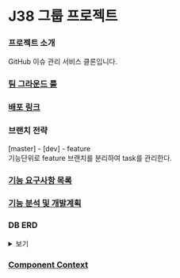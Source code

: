 # J38 그룹 프로젝트

### 프로젝트 소개  
  GitHub 이슈 관리 서비스 클론입니다.
### [팀 그라운드 룰](https://github.com/boostcamp-2020/IssueTracker-38/wiki/Ground-Rule)
### [배포 링크](http://106.10.49.222:3000/)
### 브랜치 전략

[master] - [dev] - feature  
기능단위로 feature 브랜치를 분리하여 task를 관리한다.

### [기능 요구사항 목록](https://github.com/boostcamp-2020/IssueTracker-38/issues)
### [기능 분석 및 개발계획](https://github.com/boostcamp-2020/IssueTracker-38/wiki/%EA%B8%B0%ED%9A%8D%EC%84%9C-%EB%B6%84%EC%84%9D-%EB%B0%8F-%EB%AA%A9%ED%91%9C-%EA%B5%AC%ED%98%84-%EC%9D%BC%EC%A0%95)
### DB ERD
<details>
  <summary>보기</summary>
  <br>
  <img src=https://user-images.githubusercontent.com/48055710/97649729-657ee480-1a9b-11eb-8e87-87bd94970309.png>
</details>

### [Component Context](https://docs.google.com/presentation/d/1gsGjG9Ru9RgLvrTmEOdkUW7FJ3Nc1OY0WDRnQ4FXKMc/edit#slide=id.p1)
